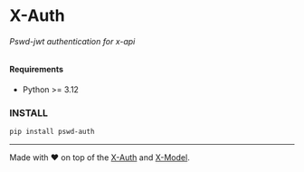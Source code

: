 # X-Auth
###### Pswd-jwt authentication for x-api

#### Requirements
- Python >= 3.12

### INSTALL
```bash
pip install pswd-auth
```

---
Made with ❤ on top of the [X-Auth](https://github.com/XyncNet/x-auth) and [X-Model](https://github.com/XyncNet/x-model).
